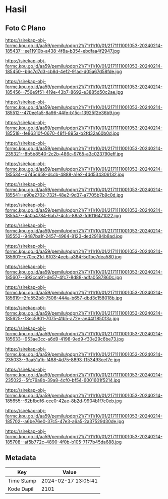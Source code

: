 # Hasil

## Foto C Plano

https://sirekap-obj-formc.kpu.go.id/aa59/pemilu/pdpr/21/71/11/10/01/2171111001053-20240214-185437--ee11910b-a438-4f8a-b354-ebdfaa4f2947.jpg

https://sirekap-obj-formc.kpu.go.id/aa59/pemilu/pdpr/21/71/11/10/01/2171111001053-20240214-185450--b6c7d7d3-cb8d-4ef2-91ad-d05a67d58fde.jpg

https://sirekap-obj-formc.kpu.go.id/aa59/pemilu/pdpr/21/71/11/10/01/2171111001053-20240214-185456--756e9f51-419e-43b7-8692-e3885d50c2ae.jpg

https://sirekap-obj-formc.kpu.go.id/aa59/pemilu/pdpr/21/71/11/10/01/2171111001053-20240214-185512--470ee1a5-8a96-44fe-b15c-13925f2e36b9.jpg

https://sirekap-obj-formc.kpu.go.id/aa59/pemilu/pdpr/21/71/11/10/01/2171111001053-20240214-185518--fe86310f-0670-48f1-895a-b2fd32a60b0d.jpg

https://sirekap-obj-formc.kpu.go.id/aa59/pemilu/pdpr/21/71/11/10/01/2171111001053-20240214-235321--8b5b8540-2c2b-486c-9765-a3c023790eff.jpg

https://sirekap-obj-formc.kpu.go.id/aa59/pemilu/pdpr/21/71/11/10/01/2171111001053-20240214-185534--d745c658-dccb-4888-a1e2-4dd534306132.jpg

https://sirekap-obj-formc.kpu.go.id/aa59/pemilu/pdpr/21/71/11/10/01/2171111001053-20240214-185541--e90e2702-732f-48e2-9d37-a7705b7b9c0d.jpg

https://sirekap-obj-formc.kpu.go.id/aa59/pemilu/pdpr/21/71/11/10/01/2171111001053-20240214-185547--4a0a4784-6ab7-4cfc-88a3-fd6116471022.jpg

https://sirekap-obj-formc.kpu.go.id/aa59/pemilu/pdpr/21/71/11/10/01/2171111001053-20240214-185553--9487ba1f-2457-4964-8123-ded29184b8ad.jpg

https://sirekap-obj-formc.kpu.go.id/aa59/pemilu/pdpr/21/71/11/10/01/2171111001053-20240214-185601--c70cc21d-6f03-4eeb-a384-5d1be7dea580.jpg

https://sirekap-obj-formc.kpu.go.id/aa59/pemilu/pdpr/21/71/11/10/01/2171111001053-20240214-185607--693cca91-de57-4fc7-8d88-adfa0587860c.jpg

https://sirekap-obj-formc.kpu.go.id/aa59/pemilu/pdpr/21/71/11/10/01/2171111001053-20240214-185619--2fd552b8-7506-444a-b657-dbd3c158018b.jpg

https://sirekap-obj-formc.kpu.go.id/aa59/pemilu/pdpr/21/71/11/10/01/2171111001053-20240214-185625--f3ec5901-7075-41b5-a72e-ae44f1850f3a.jpg

https://sirekap-obj-formc.kpu.go.id/aa59/pemilu/pdpr/21/71/11/10/01/2171111001053-20240214-185633--953ae3cc-a6d9-4198-9ed9-f30e29c6be73.jpg

https://sirekap-obj-formc.kpu.go.id/aa59/pemilu/pdpr/21/71/11/10/01/2171111001053-20240214-235033--3aa51a1b-f488-4d75-8893-f153493cef7e.jpg

https://sirekap-obj-formc.kpu.go.id/aa59/pemilu/pdpr/21/71/11/10/01/2171111001053-20240214-235022--5fc79a8b-39a8-4cf0-bf54-6001601f5214.jpg

https://sirekap-obj-formc.kpu.go.id/aa59/pemilu/pdpr/21/71/11/10/01/2171111001053-20240214-185655--62bfbdf6-cce0-42ae-8b2d-9904b1f7c0eb.jpg

https://sirekap-obj-formc.kpu.go.id/aa59/pemilu/pdpr/21/71/11/10/01/2171111001053-20240214-185702--a6be76e0-37c5-47e3-a6a5-2a37529d30de.jpg

https://sirekap-obj-formc.kpu.go.id/aa59/pemilu/pdpr/21/71/11/10/01/2171111001053-20240214-185708--af5b772c-4890-4f0b-b105-7177b45da688.jpg


## Metadata

| Key        | Value               |
| ---------- | ------------------- |
| Time Stamp | 2024-02-17 13:05:41 |
| Kode Dapil | 2101                |



